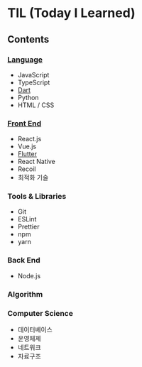 # TIL (Today I Learned)

## Contents
### [Language](https://github.com/chopinoff/today-i-learned/tree/master/Language)
- JavaScript
- TypeScript
- [Dart](https://github.com/chopinoff/today-i-learned/tree/master/Language/Dart)
- Python
- HTML / CSS

### [Front End](https://github.com/chopinoff/today-i-learned/tree/master/FrontEnd)
- React.js
- Vue.js
- [Flutter](https://github.com/chopinoff/today-i-learned/tree/master/FrontEnd/Flutter)
- React Native
- Recoil
- 최적화 기술

### Tools & Libraries
- Git
- ESLint
- Prettier
- npm
- yarn

### Back End
- Node.js

### Algorithm

### Computer Science
- 데이터베이스
- 운영체제
- 네트워크
- 자료구조

  
